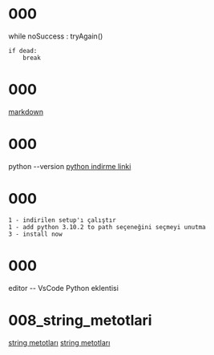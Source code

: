 # 000
while noSuccess :
    tryAgain()

    if dead:
        break

# 000
[markdown](https://medium.com/deep-learning-turkiye/t%C3%BCrk%C3%A7e-markdown-rehberi-61779d2e2a96)

# 000
python --version
[python indirme linki](www.python.org)

# 000
    1 - indirilen setup'ı çalıştır
    1 - add python 3.10.2 to path seçeneğini seçmeyi unutma
    3 - install now 

# 000
editor -- VsCode
Python eklentisi

# 008_string_metotlari
[string metotları](https://docs.python.org/3/library/stdtypes.html#string-methods)
[string metotları](https://www.w3schools.com/python/python_ref_string.asp)

